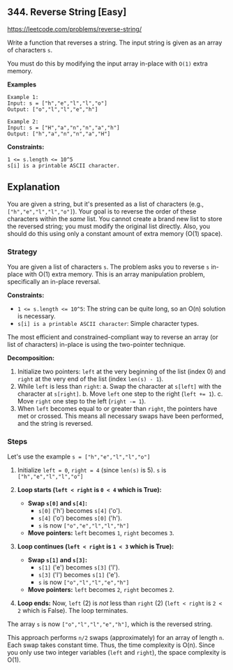 ## 344. Reverse String [Easy]
https://leetcode.com/problems/reverse-string/

Write a function that reverses a string. The input string is given as an array of characters `s`.

You must do this by modifying the input array in-place with `O(1)` extra memory.

**Examples**
```text
Example 1:
Input: s = ["h","e","l","l","o"]
Output: ["o","l","l","e","h"]

Example 2:
Input: s = ["H","a","n","n","a","h"]
Output: ["h","a","n","n","a","H"]
```

**Constraints:**
```text
1 <= s.length <= 10^5
s[i] is a printable ASCII character.
```

## Explanation
You are given a string, but it's presented as a list of characters (e.g., `["h","e","l","l","o"]`). Your goal is to reverse the order of these characters within the *same* list. You cannot create a brand new list to store the reversed string; you must modify the original list directly. Also, you should do this using only a constant amount of extra memory (O(1) space).

### Strategy
You are given a list of characters `s`.
The problem asks you to reverse `s` in-place with O(1) extra memory.
This is an array manipulation problem, specifically an in-place reversal.

**Constraints:**
* `1 <= s.length <= 10^5`: The string can be quite long, so an O(n) solution is necessary.
* `s[i] is a printable ASCII character`: Simple character types.

The most efficient and constrained-compliant way to reverse an array (or list of characters) in-place is using the two-pointer technique.

**Decomposition:**
1.  Initialize two pointers: `left` at the very beginning of the list (index 0) and `right` at the very end of the list (index `len(s) - 1`).
2.  While `left` is less than `right`:
    a.  Swap the character at `s[left]` with the character at `s[right]`.
    b.  Move `left` one step to the right (`left += 1`).
    c.  Move `right` one step to the left (`right -= 1`).
3.  When `left` becomes equal to or greater than `right`, the pointers have met or crossed. This means all necessary swaps have been performed, and the string is reversed.

### Steps
Let's use the example `s = ["h","e","l","l","o"]`

1.  Initialize `left = 0`, `right = 4` (since `len(s)` is 5).
    `s` is `["h","e","l","l","o"]`

2.  **Loop starts (`left < right` is `0 < 4` which is True):**

    * **Swap `s[0]` and `s[4]`:**
        * `s[0]` ('h') becomes `s[4]` ('o').
        * `s[4]` ('o') becomes `s[0]` ('h').
        * `s` is now `["o","e","l","l","h"]`
    * **Move pointers:** `left` becomes `1`, `right` becomes `3`.

3.  **Loop continues (`left < right` is `1 < 3` which is True):**

    * **Swap `s[1]` and `s[3]`:**
        * `s[1]` ('e') becomes `s[3]` ('l').
        * `s[3]` ('l') becomes `s[1]` ('e').
        * `s` is now `["o","l","l","e","h"]`
    * **Move pointers:** `left` becomes `2`, `right` becomes `2`.

4.  **Loop ends:** Now, `left` (2) is *not* less than `right` (2) (`left < right` is `2 < 2` which is False). The loop terminates.

The array `s` is now `["o","l","l","e","h"]`, which is the reversed string.

This approach performs `n/2` swaps (approximately) for an array of length `n`. Each swap takes constant time. Thus, the time complexity is O(n). Since you only use two integer variables (`left` and `right`), the space complexity is O(1).
